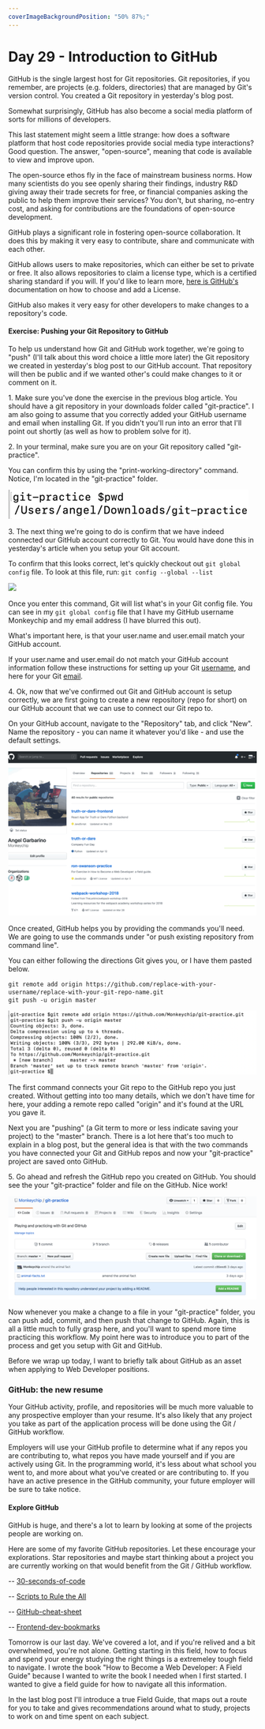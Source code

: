 ```yaml
---
coverImageBackgroundPosition: "50% 87%;"
---
```


# Day 29 - Introduction to GitHub


GitHub is the single largest host for Git repositories.  Git repositories, if you remember, are projects (e.g. folders, directories) that are managed by Git's version control.  You created a Git repository in yesterday's blog post.

Somewhat surprisingly, GitHub has also become a social media platform of sorts for millions of developers.

This last statement might seem a little strange: how does a software platform that host code repositories provide social media type interactions?  Good question.  The answer, "open-source", meaning that code is available to view and improve upon.

The open-source ethos fly in the face of mainstream business norms.  How many scientists do you see openly sharing their findings, industry R&D giving away their trade secrets for free, or financial companies asking the public to help them improve their services?  You don't, but sharing, no-entry cost, and asking for contributions are the foundations of open-source development. 

GitHub plays a significant role in fostering open-source collaboration. It does this by making it very easy to contribute, share and communicate with each other.  

GitHub allows users to make repositories, which can either be set to private or free.  It also allows repositories to claim a license type, which is a certified sharing standard if you will.  If you'd like to learn more, [here is GitHub's](https://help.github.com/articles/licensing-a-repository/) documentation on how to choose and add a License.

GitHub also makes it very easy for other developers to make changes to a repository's code.

#### Exercise: Pushing your Git Repository to GitHub

To help us understand how Git and GitHub work together, we're going to "push" (I'll talk about this word choice a little more later) the Git repository we created in yesterday's blog post to our GitHub account. That repository will then be public and if we wanted other's could make changes to it or comment on it.

1\. Make sure you've done the exercise in the previous blog article.  You should have a git repository in your downloads folder called "git-practice".  I am also going to assume that you correctly added your GitHub username and email when installing Git.  If you didn't you'll run into an error that I'll point out shortly (as well as how to problem solve for it).

2\. In your terminal, make sure you are on your Git repository called "git-practice".

You can confirm this by using the "print-working-directory" command. Notice, I'm located in the "git-practice" folder.

![](public/assets/pwd.png)

3\. The next thing we're going to do is confirm that we have indeed connected our GitHub account correctly to Git.  You would have done this in yesterday's article when you setup your Git account.

To confirm that this looks correct, let's quickly checkout out `git global config` file. To look at this file, run: `git config --global --list` 

![](public/assets/config-1.png)

Once you enter this command, Git will list what's in your Git config file.  You can see in my `git global config` file that I have my GitHub username Monkeychip and my email address (I have blurred this out).

What's important here, is that your user.name and user.email match your GitHub account.

If your user.name and user.email do not match your GitHub account information follow these instructions for setting up your Git [username](https://help.github.com/en/articles/setting-your-username-in-git), and here for your Git [email](https://help.github.com/en/articles/setting-your-commit-email-address-in-git).

4\. Ok, now that we've confirmed out Git and GitHub account is setup correctly, we are first going to create a new repository (repo for short) on our GitHub account that we can use to connect our Git repo to.

On your GitHub account, navigate to the "Repository" tab, and click "New". Name the repository - you can name it whatever you'd like - and use the default settings.

![](public/assets/git-repo.gif)

Once created, GitHub helps you by providing the commands you'll need.  We are going to use the commands under "or push existing repository from command line".

You can either following the directions Git gives you, or I have them pasted below.

```
git remote add origin https://github.com/replace-with-your-username/replace-with-your-git-repo-name.git
git push -u origin master
```

![](public/assets/git-remote.png)

The first command connects your Git repo to the GitHub repo you just created.  Without getting into too many details, which we don't have time for here, your adding a remote repo called "origin" and it's found at the URL you gave it.

Next you are "pushing" (a Git term to more or less indicate saving your project) to the "master" branch.  There is a lot here that's too much to explain in a blog post, but the general idea is that with the two commands you have connected your Git and GitHub repos and now your "git-practice" project are saved onto GitHub.

5\. Go ahead and refresh the GitHub repo you created on GitHub.  You should see the your "git-practice" folder and file on the GitHub.  Nice work!

![](public/assets/GitHub-pushed.png)

Now whenever you make a change to a file in your "git-practice" folder, you can push add, commit, and then push that change to GitHub. Again, this is all a little much to fully grasp here, and you'll want to spend more time practicing this workflow.  My point here was to introduce you to part of the process and get you setup with Git and GitHub.

Before we wrap up today, I want to briefly talk about GitHub as an asset when applying to Web Developer positions.

### GitHub: the new resume

Your GitHub activity, profile, and repositories will be much more valuable to any prospective employer than your resume.  It's also likely that any project you take as part of the application process will be done using the Git / GitHub workflow.

Employers will use your GitHub profile to determine what if any repos you are contributing to, what repos you have made yourself and if you are actively using Git.  In the programming world, it's less about what school you went to, and more about what you've created or are contributing to.  If you have an active presence in the GitHub community, your future employer will be sure to take notice.  

#### Explore GitHub

GitHub is huge, and there's a lot to learn by looking at some of the projects people are working on.

Here are some of my favorite GitHub repositories.  Let these encourage your explorations.  Star repositories and maybe start thinking about a project you are currently working on that would benefit from the Git / GitHub workflow.

-- [30-seconds-of-code](https://github.com/30-seconds/30-seconds-of-code)

-- [Scripts to Rule the All](https://github.com/github/scripts-to-rule-them-all)

-- [GitHub-cheat-sheet](https://github.com/tiimgreen/github-cheat-sheet)

-- [Frontend-dev-bookmarks](https://github.com/dypsilon/frontend-dev-bookmarks)


Tomorrow is our last day.  We've covered a lot, and if you're relived and a bit overwhelmed, you're not alone. Getting starting in this field, how to focus and spend your energy studying the right things is a extremeley tough field to navigate.  I wrote the book "How to Become a Web Developer: A Field Guide" because I wanted to write the book I needed when I first started.  I wanted to give a field guide for how to navigate all this information.

In the last blog post I'll introduce a true Field Guide, that maps out a route for you to take and gives recommendations around what to study, projects to work on and time spent on each subject.

